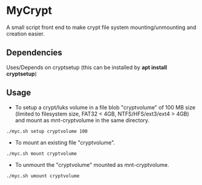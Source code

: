 # MyCrypt

A small script front end to make crypt file system mounting/unmounting and creation easier.

## Dependencies

Uses/Depends on cryptsetup (this can be installed by **apt install cryptsetup**)

## Usage

* To setup a crypt/luks volume in a file blob "cryptvolume" of 100 MB size (limited to filesystem size, FAT32 < 4GB, NTFS/HFS/ext3/ext4 > 4GB) and mount as mnt-cryptvolume in the same directory.

`./myc.sh setup cryptvolume 100`

* To mount an existing file "cryptvolume".

`./myc.sh mount cryptvolume`

* To unmount the "cryptvolume" mounted as mnt-cryptvolume.

`./myc.sh umount cryptvolume`
